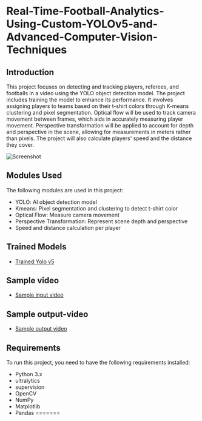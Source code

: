 # Real-Time-Football-Analytics-Using-Custom-YOLOv5-and-Advanced-Computer-Vision-Techniques

## Introduction
This project focuses on detecting and tracking players, referees, and footballs in a video using the YOLO object detection model. The project includes training the model to enhance its performance. It involves assigning players to teams based on their t-shirt colors through K-means clustering and pixel segmentation. Optical flow will be used to track camera movement between frames, which aids in accurately measuring player movement. Perspective transformation will be applied to account for depth and perspective in the scene, allowing for measurements in meters rather than pixels. The project will also calculate players' speed and the distance they cover.

![Screenshot](output_videos/screenshot.png)

## Modules Used
The following modules are used in this project:
- YOLO: AI object detection model
- Kmeans: Pixel segmentation and clustering to detect t-shirt color
- Optical Flow: Measure camera movement
- Perspective Transformation: Represent scene depth and perspective
- Speed and distance calculation per player

## Trained Models
- [Trained Yolo v5](https://drive.google.com/file/d/1yFaZBdlprprkTfxmtTBptWl0g-Kt1FsD/view?usp=sharing)

## Sample video
-  [Sample input video](https://drive.google.com/file/d/17e2rqqEDuCCi8kxtM2v6870uOq3nfGh_/view?usp=sharing)

## Sample output-video
- [Sample output video](https://drive.google.com/file/d/1clT8739HhRnC5lzMkgMdIlP1fPI3t1Aw/view?usp=sharing)

## Requirements
To run this project, you need to have the following requirements installed:
- Python 3.x
- ultralytics
- supervision
- OpenCV
- NumPy
- Matplotlib
- Pandas
=======
